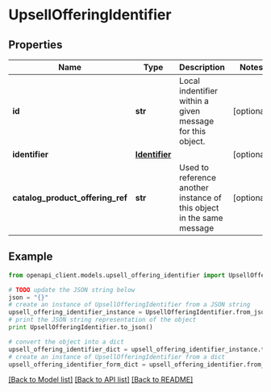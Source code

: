 # UpsellOfferingIdentifier


## Properties
Name | Type | Description | Notes
------------ | ------------- | ------------- | -------------
**id** | **str** | Local indentifier within a given message for this object. | [optional] 
**identifier** | [**Identifier**](Identifier.md) |  | [optional] 
**catalog_product_offering_ref** | **str** | Used to reference another instance of this object in the same message | [optional] 

## Example

```python
from openapi_client.models.upsell_offering_identifier import UpsellOfferingIdentifier

# TODO update the JSON string below
json = "{}"
# create an instance of UpsellOfferingIdentifier from a JSON string
upsell_offering_identifier_instance = UpsellOfferingIdentifier.from_json(json)
# print the JSON string representation of the object
print UpsellOfferingIdentifier.to_json()

# convert the object into a dict
upsell_offering_identifier_dict = upsell_offering_identifier_instance.to_dict()
# create an instance of UpsellOfferingIdentifier from a dict
upsell_offering_identifier_form_dict = upsell_offering_identifier.from_dict(upsell_offering_identifier_dict)
```
[[Back to Model list]](../README.md#documentation-for-models) [[Back to API list]](../README.md#documentation-for-api-endpoints) [[Back to README]](../README.md)


